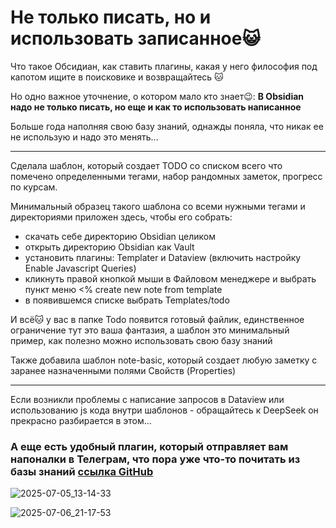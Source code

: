 # Не только писать, но и использовать записанное😺

Что такое Обсидиан, как ставить плагины, какая у него философия под капотом ищите в поисковике и возвращайтесь 🐱

Но одно важное уточнение, о котором мало кто знает😉:
**В Obsidian надо не только писать, но еще и как то использовать написанное**

Больше года наполняя свою базу знаний, однажды поняла, что никак ее не использую и надо это менять...

---
Сделала шаблон, который создает TODO со списком всего что помечено определенными тегами, набор рандомных заметок, прогресс по курсам.

Минимальный образец такого шаблона со всеми нужными тегами и директориями приложен здесь, чтобы его собрать:

- скачать себе директорию Obsidian целиком
- открыть директорию Obsidian как Vault
- установить плагины: Templater и Dataview (включить настройку Enable Javascript Queries)
- кликнуть правой кнопкой мыши в Файловом менеджере и выбрать пункт меню <% create new note from template
- в появившемся списке выбрать Templates/todo

И всё🐱 у вас в папке Todo появится готовый файлик, единственное ограничение тут это ваша фантазия, а шаблон это минимальный пример, как полезно можно использовать свою базу знаний

Также добавила шаблон note-basic, который создает любую заметку с заранее назначенными полями Свойств (Properties)

---
Если возникли проблемы с написание запросов в Dataview или использованию js кода внутри шаблонов - обращайтесь к DeepSeek он прекрасно разбирается в этом...

### А еще есть удобный плагин, который отправляет вам напоналки в Телеграм, что пора уже что-то почитать из базы знаний [ссылка GitHub](https://github.com/milssky/TeleCaleSync)

![2025-07-05_13-14-33](https://github.com/user-attachments/assets/ccba37f0-1235-4836-a944-6abe24be273e)

![2025-07-06_21-17-53](https://github.com/user-attachments/assets/d3dd8051-b0e5-46fb-b56d-cad05d92d748)
